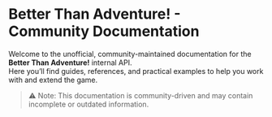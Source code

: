 # Better Than Adventure! - Community Documentation

Welcome to the unofficial, community-maintained documentation for the **Better Than Adventure!** internal API.  
Here you’ll find guides, references, and practical examples to help you work with and extend the game.

> ⚠️ Note: This documentation is community-driven and may contain incomplete or outdated information.  


